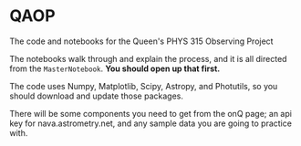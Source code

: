 # QAOP
The code and notebooks for the Queen's PHYS 315 Observing Project

The notebooks walk through and explain the process, and it is all directed from the `MasterNotebook`. **You should open up that first.**

The code uses Numpy, Matplotlib, Scipy, Astropy, and Photutils, so you should download and update those packages.

There will be some components you need to get from the onQ page; an api key for nava.astrometry.net, and any sample data you are going to practice with.
